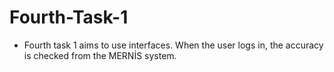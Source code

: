 # Fourth-Task-1
* Fourth task 1 aims to use interfaces. When the user logs in, the accuracy is checked from the MERNİS system. 


